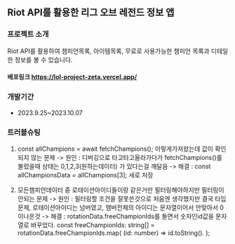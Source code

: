 
## Riot API를 활용한 리그 오브 레전드 정보 앱

### 프로젝트 소개
Riot API를 활용하여 챔피언목록, 아이템목록, 무료로 사용가능한 챔피언 목록과 디테일한 정보를 볼 수 있습니다.

#### 배포링크 https://lol-project-zeta.vercel.app/

### 개발기간
* 2023.9.25~2023.10.07

### 트러블슈팅
1. const allChampions = await fetchChampions(); 이렇게가져왔는데 값이 확인되지 않는 문제
-> 원인 : 디버깅으로 타고타고올라가다가 fetchChampions()를 불렀을때 상태는 0,1,2,3(원하는데이터) 가 있다는걸 깨달음
-> 해결 : const allChampionsData = allChampions[3]; 새로 저장

2. 모든챔피언데이터 중 로테이션아이디들이랑 같은거만 필터링해야하지만 필터링이 안되는 문제
-> 원인 : 필터링할 조건을 잘못쓴것으로 처음엔 생각했지만 결국 타입문제, 로테이션아이디는 넘버였고, 맴버전체의 아이디는 문자열이어서 안맞아서 0이나온것
-> 해결 : rotationData.freeChampionIds를 돌면서 숫자인id값을 문자열로 바꾸었다.
const freeChampionIds: string[] = rotationData.freeChampionIds.map(
      (id: number) => id.toString(). 
    );
